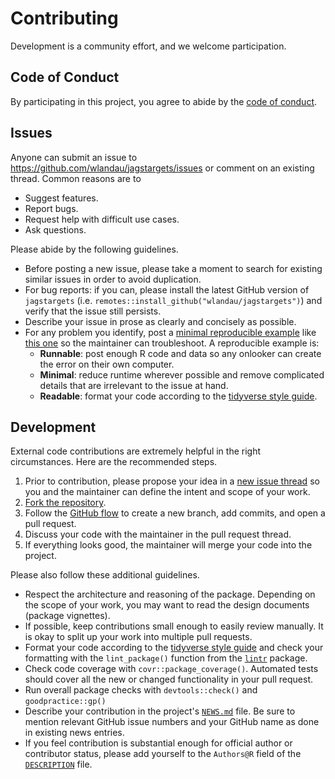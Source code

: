 # Contributing

Development is a community effort, and we welcome participation.

## Code of Conduct

By participating in this project, you agree to abide by the [code of conduct](https://github.com/wlandau/jagstargets/blob/main/CODE_OF_CONDUCT.md).

## Issues

Anyone can submit an issue to <https://github.com/wlandau/jagstargets/issues> or comment on an existing thread. Common reasons are to

* Suggest features.
* Report bugs.
* Request help with difficult use cases.
* Ask questions.

Please abide by the following guidelines.

* Before posting a new issue, please take a moment to search for existing similar issues in order to avoid duplication.
* For bug reports: if you can, please install the latest GitHub version of `jagstargets` (i.e. `remotes::install_github("wlandau/jagstargets")`) and verify that the issue still persists.
* Describe your issue in prose as clearly and concisely as possible.
* For any problem you identify, post a [minimal reproducible example](https://www.tidyverse.org/help/) like [this one](https://github.com/wlandau/targets/issues/256#issuecomment-754229683) so the maintainer can troubleshoot. A reproducible example is:
    * **Runnable**: post enough R code and data so any onlooker can create the error on their own computer.
    * **Minimal**: reduce runtime wherever possible and remove complicated details that are irrelevant to the issue at hand.
    * **Readable**: format your code according to the [tidyverse style guide](https://style.tidyverse.org/).

## Development

External code contributions are extremely helpful in the right circumstances. Here are the recommended steps.

1. Prior to contribution, please propose your idea in a [new issue thread](https://github.com/wlandau/jagstargets/issues) so you and the maintainer can define the intent and scope of your work.
2. [Fork the repository](https://help.github.com/articles/fork-a-repo/).
3. Follow the [GitHub flow](https://guides.github.com/introduction/flow/index.html) to create a new branch, add commits, and open a pull request.
4. Discuss your code with the maintainer in the pull request thread.
5. If everything looks good, the maintainer will merge your code into the project.

Please also follow these additional guidelines.

* Respect the architecture and reasoning of the package. Depending on the scope of your work, you may want to read the design documents (package vignettes).
* If possible, keep contributions small enough to easily review manually. It is okay to split up your work into multiple pull requests.
* Format your code according to the [tidyverse style guide](https://style.tidyverse.org/) and check your formatting with the `lint_package()` function from the [`lintr`](https://github.com/jimhester/lintr) package.
* Check code coverage with `covr::package_coverage()`. Automated tests should cover all the new or changed functionality in your pull request.
* Run overall package checks with `devtools::check()` and `goodpractice::gp()`
* Describe your contribution in the project's [`NEWS.md`](https://github.com/wlandau/jagstargets/blob/main/NEWS.md) file. Be sure to mention relevant GitHub issue numbers and your GitHub name as done in existing news entries.
* If you feel contribution is substantial enough for official author or contributor status, please add yourself to the `Authors@R` field of the [`DESCRIPTION`](https://github.com/wlandau/jagstargets/blob/main/DESCRIPTION) file.
